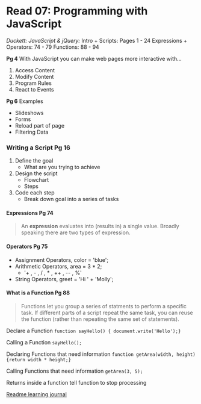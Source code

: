 # Read 07: Programming with JavaScript

*Duckett: JavaScript & jQuery:*
    Intro + Scripts: Pages 1 - 24
    Expressions + Operators: 74 - 79
    Functions: 88 - 94

**Pg 4**
With JavaScript you can make web pages more interactive with...
1. Access Content
2. Modify Content
3. Program Rules
4. React to Events

**Pg 6**
Examples
+ Slideshows
+ Forms
+ Reload part of page
+ Filtering Data

### Writing a Script Pg 16
1. Define the goal
    - What are you trying to achieve
2. Design the script
    - Flowchart
    - Steps
3. Code each step
    - Break down goal into a series of tasks

#### Expressions Pg 74
> An **expression** evaluates into (results in) a single value. Broadly speaking there are two types of expression.

#### Operators Pg 75
+ Assignment Operators, color = 'blue';
+ Arithmetic Operators, area = 3 * 2;
    - '+ , - , / , * , ++ , -- , %'
+ String Operators, greet = 'Hi ' + 'Molly';

#### What is a Function Pg 88
> Functions let you group a series of statments to perform a specific task. If different parts of a script repeat the same task, you can reuse the function (rather than repeating the same set of statements).

Declare a Function
  `function sayHello() { document.write('Hello');}`

Calling a Function
  `sayHello();`

Declaring Functions that need information
  `function getArea(width, height) {return width * height;}`

Calling Functions that need information
  `getArea(3, 5);`

Returns inside a function tell function to stop processing

[Readme learning journal](README.md)

